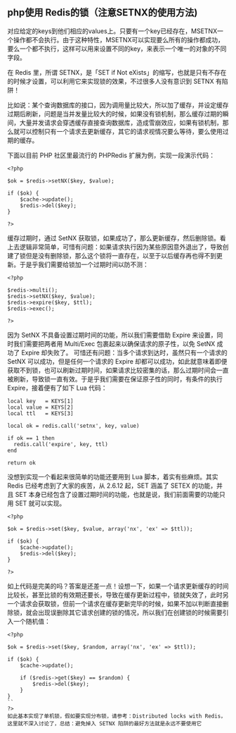
## php使用 Redis的锁（注意SETNX的使用方法)


对应给定的keys到他们相应的values上。只要有一个key已经存在，MSETNX一个操作都不会执行。由于这种特性，MSETNX可以实现要么所有的操作都成功，要么一个都不执行，这样可以用来设置不同的key，来表示一个唯一的对象的不同字段。

 
在 Redis 里，所谓 SETNX，是「SET if Not eXists」的缩写，也就是只有不存在的时候才设置，可以利用它来实现锁的效果，不过很多人没有意识到 SETNX 有陷阱！


比如说：某个查询数据库的接口，因为调用量比较大，所以加了缓存，并设定缓存过期后刷新，问题是当并发量比较大的时候，如果没有锁机制，那么缓存过期的瞬间，大量并发请求会穿透缓存直接查询数据库，造成雪崩效应，如果有锁机制，那么就可以控制只有一个请求去更新缓存，其它的请求视情况要么等待，要么使用过期的缓存。

下面以目前 PHP 社区里最流行的 PHPRedis 扩展为例，实现一段演示代码：
```
<?php

$ok = $redis->setNX($key, $value);

if ($ok) {
    $cache->update();
    $redis->del($key);
}

?>
```
缓存过期时，通过 SetNX  获取锁，如果成功了，那么更新缓存，然后删除锁。看上去逻辑非常简单，可惜有问题：如果请求执行因为某些原因意外退出了，导致创建了锁但是没有删除锁，那么这个锁将一直存在，以至于以后缓存再也得不到更新。于是乎我们需要给锁加一个过期时间以防不测：
```
<?php

$redis->multi();
$redis->setNX($key, $value);
$redis->expire($key, $ttl);
$redis->exec();

?>
```
因为 SetNX 不具备设置过期时间的功能，所以我们需要借助 Expire 来设置，同时我们需要把两者用 Multi/Exec 包裹起来以确保请求的原子性，以免 SetNX 成功了 Expire 却失败了。 可惜还有问题：当多个请求到达时，虽然只有一个请求的 SetNX 可以成功，但是任何一个请求的 Expire 却都可以成功，如此就意味着即便获取不到锁，也可以刷新过期时间，如果请求比较密集的话，那么过期时间会一直被刷新，导致锁一直有效。于是乎我们需要在保证原子性的同时，有条件的执行 Expire，接着便有了如下 Lua 代码：
```
local key   = KEYS[1]
local value = KEYS[2]
local ttl   = KEYS[3]

local ok = redis.call('setnx', key, value)
 
if ok == 1 then
  redis.call('expire', key, ttl)
end
 
return ok
```
没想到实现一个看起来很简单的功能还要用到 Lua 脚本，着实有些麻烦。其实 Redis 已经考虑到了大家的疾苦，从 2.6.12 起，SET 涵盖了 SETEX 的功能，并且 SET 本身已经包含了设置过期时间的功能，也就是说，我们前面需要的功能只用 SET 就可以实现。
```
<?php

$ok = $redis->set($key, $value, array('nx', 'ex' => $ttl));

if ($ok) {
    $cache->update();
    $redis->del($key);
}

?>
```
如上代码是完美的吗？答案是还差一点！设想一下，如果一个请求更新缓存的时间比较长，甚至比锁的有效期还要长，导致在缓存更新过程中，锁就失效了，此时另一个请求会获取锁，但前一个请求在缓存更新完毕的时候，如果不加以判断直接删除锁，就会出现误删除其它请求创建的锁的情况，所以我们在创建锁的时候需要引入一个随机值：
```
<?php

$ok = $redis->set($key, $random, array('nx', 'ex' => $ttl));

if ($ok) {
    $cache->update();

    if ($redis->get($key) == $random) {
        $redis->del($key);
    }
}
``
?>
如此基本实现了单机锁，假如要实现分布锁，请参考：Distributed locks with Redis，这里就不深入讨论了，总结：避免掉入 SETNX 陷阱的最好方法就是永远不要使用它